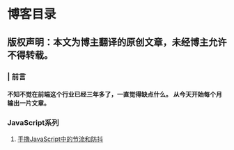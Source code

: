 # 博客目录


## 版权声明：本文为博主翻译的原创文章，未经博主允许不得转载。


### | 前言


####  不知不觉在前端这个行业已经三年多了，一直觉得缺点什么。 从今天开始每个月输出一片文章。

### JavaScript系列


1. [手撸JavaScript中的节流和防抖](https://github.com/zjq1394288160/Mr.zhang/issues/2)


